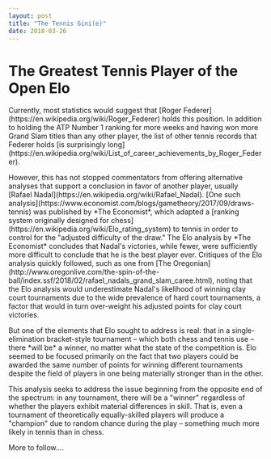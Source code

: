 ```yaml
---
layout: post
title: "The Tennis Gini(e)"
date: 2018-03-26
---
```


<h1>The Greatest Tennis Player of the Open Elo</h1>

<p>Currently, most statistics would suggest that [Roger Federer](https://en.wikipedia.org/wiki/Roger_Federer) holds this position.  In addition to holding the ATP Number 1 ranking for more weeks and having won more Grand Slam titles than any other player, the list of other tennis records that Federer holds [is surprisingly long](https://en.wikipedia.org/wiki/List_of_career_achievements_by_Roger_Federer).</p>

<p>However, this has not stopped commentators from offering alternative analyses that support a conclusion in favor of another player, usually [Rafael Nadal](https://en.wikipedia.org/wiki/Rafael_Nadal). [One such analysis](https://www.economist.com/blogs/gametheory/2017/09/draws-tennis) was published by *The Economist*, which adapted a [ranking system originally designed for chess](https://en.wikipedia.org/wiki/Elo_rating_system) to tennis in order to control for the "adjusted difficulty of the draw."  The Elo analysis by *The Economist* concludes that Nadal's victories, while fewer, were sufficiently more difficult to conclude that he is the best player ever. Critiques of the Elo analysis quickly followed, such as one from [The Oregonian](http://www.oregonlive.com/the-spin-of-the-ball/index.ssf/2018/02/rafael_nadals_grand_slam_caree.html), noting that the Elo analysis would underestimate Nadal's likelihood of winning clay court tournaments due to the wide prevalence of hard court tournaments, a factor that would in turn over-weight his adjusted points for clay court victories.</p>

<p>But one of the elements that Elo sought to address is real: that in a single-elimination bracket-style tournament – which both chess and tennis use – there *will be* a winner, no matter what the state of the competition is. Elo seemed to be focused primarily on the fact that two players could be awarded the same number of points for winning different tournaments despite the field of players in one being materially stronger than in the other. </p>

<p>This analysis seeks to address the issue beginning from the opposite end of the spectrum: in any tournament, there will be a "winner" regardless of whether the players exhibit material differences in skill.  That is, even a tournament of theoretically equally-skilled players will produce a "champion" due to random chance during the play – something much more likely in tennis than in chess.</p>

<p>More to follow....</p>
